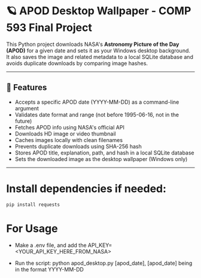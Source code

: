 # 🪐 APOD Desktop Wallpaper - COMP 593 Final Project

This Python project downloads NASA's **Astronomy Picture of the Day (APOD)** for a given date and sets it as your Windows desktop background.  
It also saves the image and related metadata to a local SQLite database and avoids duplicate downloads by comparing image hashes.

---

## 🚀 Features

- Accepts a specific APOD date (YYYY-MM-DD) as a command-line argument
- Validates date format and range (not before 1995-06-16, not in the future)
- Fetches APOD info using NASA's official API
- Downloads HD image or video thumbnail
- Caches images locally with clean filenames
- Prevents duplicate downloads using SHA-256 hash
- Stores APOD title, explanation, path, and hash in a local SQLite database
- Sets the downloaded image as the desktop wallpaper (Windows only)

---

# Install dependencies if needed:

```bash
pip install requests
```

# For Usage

- Make a .env file, and add the API_KEY=<YOUR_API_KEY_HERE_FROM_NASA>

- Run the script: python apod_desktop.py [apod_date], [apod_date] being in the format YYYY-MM-DD
